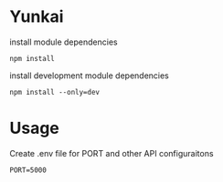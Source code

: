 # Yunkai

install module dependencies

 ```
 npm install
 ```
 
 install development module dependencies
 
 ```
 npm install --only=dev
 ```


 # Usage

 Create .env file for PORT and other API configuraitons

 ```
 PORT=5000
 ```
